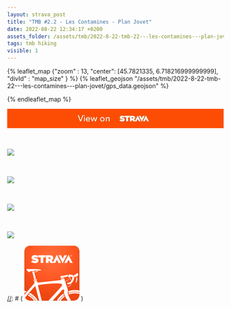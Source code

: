 ```yaml
---
layout: strava_post
title: "TMB #2.2 - Les Contamines - Plan Jovet"
date: 2022-08-22 12:34:17 +0200
assets_folder: /assets/tmb/2022-8-22-tmb-22---les-contamines---plan-jovet
tags: tmb hiking
visible: 1
---
```

[//]: # "TMB #2.2 - Les Contamines - Plan Jovet"


{% leaflet_map {"zoom" : 13,
                  "center": [45.7821335, 6.718216999999999],
                 "divId" : "map_size" } %}
    {% leaflet_geojson "/assets/tmb/2022-8-22-tmb-22---les-contamines---plan-jovet/gps_data.geojson" %}

{% endleaflet_map %}




[![](/assets/strava.jpg)](https://www.strava.com/activities/7688496562)


<br />

![](https://dgtzuqphqg23d.cloudfront.net/kzcNM3TgVi29E6CaFx4JbNJIXHBgoZEbGKMctT6Eiro-768x1024.jpg)


<br />

![](https://dgtzuqphqg23d.cloudfront.net/stN2rEgjN10sHX7bRmQAZnD4r4tNxnKSDb5V4cKEgOs-1024x768.jpg)


<br />

![](https://dgtzuqphqg23d.cloudfront.net/iQnqkNp8gu8MaA4gK1GlykBZMrpiZqhTdGAMVx6GLK8-1024x768.jpg)


<br />

![](https://dgtzuqphqg23d.cloudfront.net/iGSEPE1wacSZvjGUaGpAO1vgEDHeJmb5606zCLwY9tE-1024x768.jpg)


[//]: # ( ![image tooltip here](/assets/image.png) )